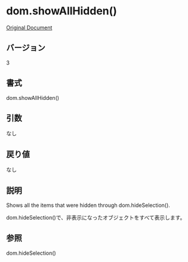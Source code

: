 # dom.showAllHidden()

[Original Document](http://help.adobe.com/en_US/fireworks/cs/extend/WS5b3ccc516d4fbf351e63e3d1183c94988d-7fca.html)

## バージョン

3

## 書式

dom.showAllHidden()

## 引数

なし

## 戻り値

なし

## 説明

Shows all the items that were hidden through dom.hideSelection().

dom.hideSelection()で、非表示になったオブジェクトをすべて表示します。

## 参照

dom.hideSelection()
